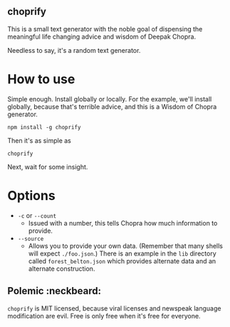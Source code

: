 choprify
--------

This is a small text generator with the noble goal of dispensing
the meaningful life changing advice and wisdom of Deepak Chopra.

Needless to say, it's a random text generator.



How to use
==========

Simple enough.  Install globally or locally.  For the example,
we'll install globally, because that's terrible advice, and this
is a Wisdom of Chopra generator.

```
npm install -g choprify
```

Then it's as simple as

```
choprify
```

Next, wait for some insight.



Options
=======

* `-c` or `--count`
  * Issued with a number, this tells Chopra how much information to
    provide.
* `--source`
  * Allows you to provide your own data.  (Remember that many shells
    will expect `./foo.json`.)  There is an example in the `lib`
    directory called `forest_belton.json` which provides alternate
    data and an alternate construction.



Polemic :neckbeard:
-------------------

`choprify` is MIT licensed, because viral licenses and newspeak language modification are evil. Free is only free when it's free for everyone.